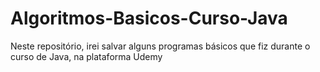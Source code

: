 # Algoritmos-Basicos-Curso-Java
Neste repositório, irei salvar alguns programas básicos que fiz durante o curso de Java, na plataforma Udemy
